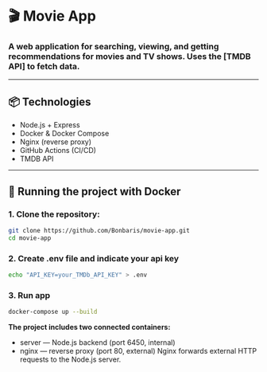 # 🎬 Movie App

### A web application for searching, viewing, and getting recommendations for movies and TV shows. Uses the [TMDB API] to fetch data.

---

## 📦 Technologies

- Node.js + Express
- Docker & Docker Compose
- Nginx (reverse proxy)
- GitHub Actions (CI/CD)
- TMDB API

---

## 🚀 Running the project with Docker

### 1. Clone the repository:

```bash
git clone https://github.com/Bonbaris/movie-app.git
cd movie-app
```

### 2. Create .env file and indicate your api key

```bash
echo "API_KEY=your_TMDb_API_KEY" > .env
```

### 3. Run app
```bash
docker-compose up --build
```

**The project includes two connected containers:**
  - server — Node.js backend (port 6450, internal)
  - nginx — reverse proxy (port 80, external)
Nginx forwards external HTTP requests to the Node.js server.
